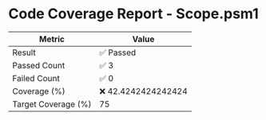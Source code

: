 # Code Coverage Report - Scope.psm1
| Metric          | Value       |
|-----------------|-------------|
| Result          | ✅ Passed |
| Passed Count         | ✅ 3 |
| Failed Count         | ✅ 0 |
| Coverage (%)    | ❌ 42.4242424242424 |
| Target Coverage (%) | 75 |
